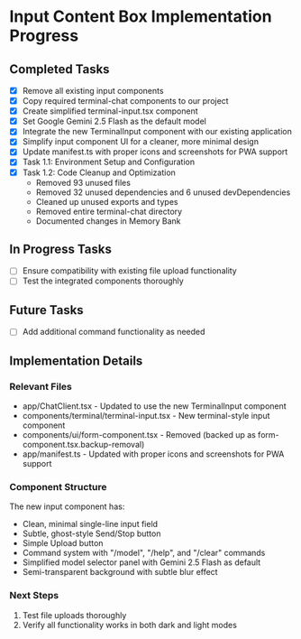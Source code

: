 # Input Content Box Implementation Progress

## Completed Tasks
- [x] Remove all existing input components 
- [x] Copy required terminal-chat components to our project
- [x] Create simplified terminal-input.tsx component
- [x] Set Google Gemini 2.5 Flash as the default model
- [x] Integrate the new TerminalInput component with our existing application
- [x] Simplify input component UI for a cleaner, more minimal design
- [x] Update manifest.ts with proper icons and screenshots for PWA support
- [x] Task 1.1: Environment Setup and Configuration
- [x] Task 1.2: Code Cleanup and Optimization
  - Removed 93 unused files
  - Removed 32 unused dependencies and 6 unused devDependencies
  - Cleaned up unused exports and types
  - Removed entire terminal-chat directory
  - Documented changes in Memory Bank

## In Progress Tasks
- [ ] Ensure compatibility with existing file upload functionality
- [ ] Test the integrated components thoroughly

## Future Tasks
- [ ] Add additional command functionality as needed

## Implementation Details

### Relevant Files
- app/ChatClient.tsx - Updated to use the new TerminalInput component
- components/terminal/terminal-input.tsx - New terminal-style input component
- components/ui/form-component.tsx - Removed (backed up as form-component.tsx.backup-removal)
- app/manifest.ts - Updated with proper icons and screenshots for PWA support

### Component Structure
The new input component has:
- Clean, minimal single-line input field
- Subtle, ghost-style Send/Stop button
- Simple Upload button
- Command system with "/model", "/help", and "/clear" commands
- Simplified model selector panel with Gemini 2.5 Flash as default
- Semi-transparent background with subtle blur effect

### Next Steps
1. Test file uploads thoroughly
2. Verify all functionality works in both dark and light modes 